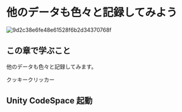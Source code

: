 # 他のデータも色々と記録してみよう

![9d2c38e6fe48e61528f6b2d34370768f](https://i.gyazo.com/9d2c38e6fe48e61528f6b2d34370768f.png)

## この章で学ぶこと

他のデータも色々と記録してみます。

クッキークリッカー

## Unity CodeSpace 起動